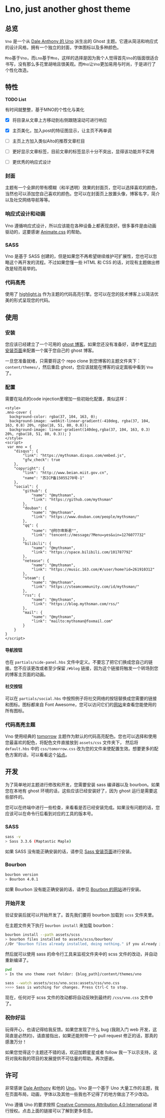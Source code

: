 # Lno, just another ghost theme

## 总览

`Vno` 是一个从 [Dale Anthony 的 Uno](https://github.com/daleanthony/uno) 派生出的 Ghost 主题。它遵从简洁和响应式的设计风格，拥有一个独立的封面，字体图标以及多种颜色。

`Mno`基于`Vno`，而`Lno`基于`Mno`，这样的选择是因为我个人觉得首先`Vno`的版面很适合书写，没有那么多花里胡哨且很美观。而`Mno`让`Vno`更加易用与时尚，于是进行了个性化改造。

## 特性

**TODO List**

有时间就整整，基于MNO的个性化与美化

- [x] 将目录从文章上方移动到右侧跟随滚动可进行响应

- [x] 主页美化，加入post的特征图显示，让主页不再单调

- [ ] 主页上方加入类似Alto的推荐文章栏目

- [ ] 更好显示文章标签，目前文章的标签显示十分不突出，显得该功能并不实用

- [ ] 更优秀的响应式设计

### 封面

主题有一个全屏的带有模糊（和半透明）效果的封面页，您可以选择喜欢的颜色，当然也可以添加您自己喜欢的颜色。您可以在封面页上放置头像，博客名字，简介以及社交网络导航等等。

### 响应式设计和动画

Vno 遵循响应式设计，所以应该能在各种设备上都表现良好。很多事件是由动画驱动的，这要感谢 [Animate.css](http://daneden.github.io/animate.css/) 的帮助。

### SASS

Vno 是基于 SASS 创建的，但是如果您不再希望继续维护可扩展性，您也可以忽略这个再开发的流程。不过如果您懂一些 HTML 和 CSS 的话，对现有主题做出修改是轻而易举的。

### 代码高亮

使用了 [highlight.js](http://highlightjs.org) 作为主题的代码高亮引擎。您可以在您的技术博客上以简洁优美的形式呈现您的代码。

## 使用

### 安装

您应该已经建立了一个可用的 [ghost 博客](https://ghost.org)。如果您还没有准备好，请参考[官方的安装页面](http://docs.ghost.org/installation/)来配置一个属于您自己的 ghost 博客。

一旦您准备就绪，只需要将这个 repo clone 到您博客的主题文件夹下：`content/themes/`，然后重启 ghost，您应该就能在博客的设定面板中看到 `Vno` 了。

### 配置
需要在站点的code injection里增加一些初始化配置，类似这样：
```
<style>
.mno-cover {
  background-color: rgba(37, 104, 163, 0);
  background-image: -webkit-linear-gradient(-410deg, rgba(37, 104, 163, 0.8) 20%, rgba(18, 51, 80, 0.8));
  background-image: linear-gradient(140deg,rgba(37, 104, 163, 0.3) 20%, rgba(18, 51, 80, 0.3)); }
</style>
<script>
 var mno = {
    "disqus": {
        "link": "https://mythsman.disqus.com/embed.js",
        "gfw_check": true
    },
    "copyright": {
        "link": "http://www.beian.miit.gov.cn",
        "name": "苏ICP备15055270号-1"
    },
    "social": {
        "github": {
            "name": "@mythsman",
            "link": "https://github.com/mythsman"
        },
        "douban": {
            "name": "@mythsman",
            "link": "https://www.douban.com/people/mythsman/"
        },
        "qq": {
            "name": "@阿尔卑斯君°",
            "link": "tencent://message/?Menu=yes&uin=1276077732"
        },
        "bilibili": {
            "name": "@mythsman",
            "link": "https://space.bilibili.com/101787792"
        },
        "netease": {
            "name": "@mythsman",
            "link": "https://music.163.com/#/user/home?id=261910312"
        },
        "steam": {
            "name": "@mythsman",
            "link": "https://steamcommunity.com/id/mythsman/"
        },
        "rss": {
            "name": "@mythsman",
            "link": "https://blog.mythsman.com/rss/"
        },
        "mail": {
            "name": "@mythsman",
            "link": "mailto:mythsman@foxmail.com"
        }
    }
}
</script>
```

#### 导航按钮

也在 `partials/side-panel.hbs` 文件中定义。不要忘了把它们换成您自己的链接。您不应该更改或者至少保留 `/#blog` 链接，因为这个链接将触发一个转场到您的博客主页面的动画。

#### 社交按钮

可以在 `partials/social.hbs` 中按照例子将社交网络的按钮替换成您需要的链接和图标。图标都来自 Font Awesome，您可以访问它们的[网站](http://fontawesome.io/icons/)来查看您能使用的所有图标。

### 代码高亮主题

Vno 使用经典的 [tomorrow](http://jmblog.github.io/color-themes-for-highlightjs/tomorrow/) 主题作为默认的代码高亮配色。您也可以选择和使用您最喜欢的配色，将配色文件直接放到 `assets/css` 文件夹下， 然后将 `default.hbs` 中的 `css/tomorrow.css` 改为您的文件来使配置生效。想要更多的配色方案的话，可以看看这个[站点](http://jmblog.github.com/color-themes-for-highlightjs/)。

## 开发

为了简单地对主题进行修改和开发，您需要安装 sass 编译器以及 bourbon。如果您在本地有 ghost 环境的话，这些应该已经安装好了，因为 ghost 运行是需要这些部件的。

您可以在终端中进行一些检查，来看看是否已经安装完成。如果没有问题的话，您应该可以在命令行后看到对应的工具的版本号。

### SASS

```bash
sass -v
> Sass 3.3.6 (Maptastic Maple)
```

如果 SASS 没有能正确安装的话，请参见 [Sass 安装页面](http://sass-lang.com/install)进行安装。

### Bourbon

```bash
bourbon version
> Bourbon 4.0.1
```

如果 Bourbon 没有能正确安装的话，请参见 [Bourbon 的网站](http://bourbon.io)进行安装。

### 开始开发

验证安装后就可以开始开发了。首先我们要将 bourbon 加载到 `scss` 文件夹里。

在主题文件夹下执行 `bourbon install` 来加载 bourbon：

```bash
bourbon install --path assets/scss
> bourbon files installed to assets/scss/bourbon/
//Or "Bourbon files already installed, doing nothing." if you already installed it.
```

然后就可以使用 sass 的命令行工具来监视文件夹中的 scss 文件的改动，并自动重新编译了。

```bash
pwd
> In the vno theme root folder: {blog_path}/content/themes/vno

sass --watch assets/scss/vno.scss:assets/css/vno.css
>>>> Sass is watching for changes. Press Ctrl-C to stop.
```

现在，任何对于 scss 文件的改动都将自动反映到最终的 `/css/vno.css` 文件中了。

### 祝你好运

玩得开心，也请记得给我反馈。如果您发现了什么 bug (我刚入门 web 开发，这简直是必然的)，请直接指出，如果还能附带一个 pull request 修正的话，那真的感激万分！

如果您觉得这个主题还不错的话，欢迎加颗星星或者 follow 我一下以示支持，这将对我和我的项目的发展提供不可估量的帮助。再次感谢。

## 许可

非常感谢 [Dale Anthony](https://github.com/daleanthony) 和他的 [Uno](https://github.com/daleanthony/uno)。Vno 是一个基于 Uno 大量工作的主题，我在页面布局，动画，字体以及其他一些我也不记得了的地方做出了不少改动。

Vno 遵循 Uno 的要求按照 [Creative Commons Attribution 4.0 International](http://creativecommons.org/licenses/by/4.0/) 进行授权。点击上面的链接可以了解到更多信息。
